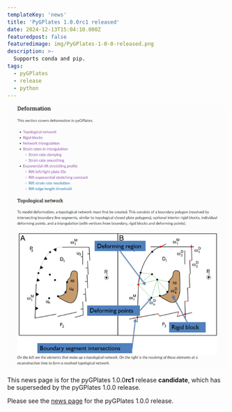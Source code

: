 ```yaml
---
templateKey: 'news'
title: 'PyGPlates 1.0.0rc1 released'
date: 2024-12-13T15:04:10.000Z
featuredpost: false
featuredimage: img/PyGPlates-1-0-0-released.png
description: >-
  Supports conda and pip.
tags:
  - pyGPlates
  - release
  - python
---
```

[![PyGPlates 1.0.0rc1 released](img/PyGPlates-1-0-0-released.png)](/docs/pygplates/index.html)

This news page is for the pyGPlates 1.0.0**rc1** release **candidate**, which has be superseded by the pyGPlates 1.0.0 release.

Please see the [news page](/news/2025-03-27-PyGPlates-1-0-0-released/) for the pyGPlates 1.0.0 release.
